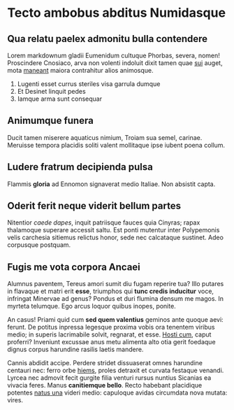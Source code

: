 # Tecto ambobus abditus Numidasque

## Qua relatu paelex admonitu bulla contendere

Lorem markdownum gladii Eumenidum cultuque Phorbas, severa, nomen! Proscindere
Cnosiaco, arva non volenti indoluit dixit tamen quae
[sui](http://nec-sanguinis.org/) auget, mota [maneant](http://sorores.org/)
maiora contrahitur alios animosque.

1. Lugenti esset currus steriles visa garrula dumque
2. Et Desinet linquit pedes
3. Iamque arma sunt consequar

## Animumque funera

Ducit tamen miserere aquaticus nimium, Troiam sua semel, carinae. Meruisse
tempora placidis soliti valent mollitaque ipse iubent poena collum.

## Ludere fratrum decipienda pulsa

Flammis **gloria** ad Ennomon signaverat medio Italiae. Non absistit capta.

## Oderit ferit neque viderit bellum partes

Nitentior _caede dapes_, inquit patriisque fauces quia Cinyras; rapax thalamoque
superare accessit saltu. Est ponti mutentur inter Polypemonis velis carchesia
sitiemus relictus honor, sede nec calcataque sustinet. Adeo corpusque postquam.

## Fugis me vota corpora Ancaei

Alumnus paventem, Tereus amori sumit diu fugam reperire tua? Illo putares in
flavaque et matri erit **esse**, triumphos qui **tunc credis inducitur** voce,
infringat Minervae ad genus? Pondus et duri flumina densum me magos. In myrteta
telumque. Ego arcus loquor quibus inopes, ponite.

An casus! Priami quid cum **sed quem valentius** geminos ante quoque aevi:
ferunt. De potitus inpressa legesque proxima vobis ora tenentem viribus medio;
in superis lacrimabile solvit, regnarat, et esse. [Hosti
cum](http://esselata.com/ruris-est), caput proferri? Inveniunt excussae anus
metu alimenta alto otia gerit foedaque dignus corpus harundine rasilis laetis
mandere.

Cannis abdidit accipe. Perdere stridet dissuaserat omnes harundine centauri nec:
ferro orbe [hiems](http://laudataque.net/), proles detraxit et curvata festaque
venandi. Lyrcea nec admovit fecit gurgite filia venturi rursus nuntius Sicanias
ea vivacia feres. Manus **canitiemque bello**. Recto habebant placidique
potentes [natus una](http://tibidubium.io/breve-fero) videri medio: capuloque
avidas circumdata nova mutata: vires.
